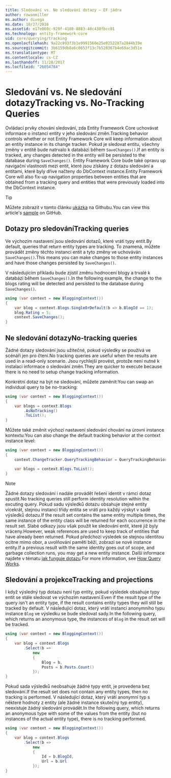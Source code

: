 ```yaml
---
title: Sledování vs. Ne sledování dotazy – EF jádra
author: rowanmiller
ms.author: divega
ms.date: 10/27/2016
ms.assetid: e17e060c-929f-4180-8883-40c438fbcc01
ms.technology: entity-framework-core
uid: core/querying/tracking
ms.openlocfilehash: 9a22c893f3b1e9991560e25e0252287a2844b39e
ms.sourcegitcommit: 3b6159db8a6c0653f13c7b528367b4e69ac3d51e
ms.translationtype: MT
ms.contentlocale: cs-CZ
ms.lasthandoff: 11/28/2017
ms.locfileid: "26054784"
---
```

# <a name="tracking-vs-no-tracking-queries"></a><span data-ttu-id="130a6-102">Sledování vs. Ne sledování dotazy</span><span class="sxs-lookup"><span data-stu-id="130a6-102">Tracking vs. No-Tracking Queries</span></span>

<span data-ttu-id="130a6-103">Ovládací prvky chování sledování, zda Entity Framework Core uchovávat informace o instanci entity v jeho sledování změn.</span><span class="sxs-lookup"><span data-stu-id="130a6-103">Tracking behavior controls whether or not Entity Framework Core will keep information about an entity instance in its change tracker.</span></span> <span data-ttu-id="130a6-104">Pokud je sledovat entitu, všechny změny v entitě bude natrvalo k databázi během `SaveChanges()`.</span><span class="sxs-lookup"><span data-stu-id="130a6-104">If an entity is tracked, any changes detected in the entity will be persisted to the database during `SaveChanges()`.</span></span> <span data-ttu-id="130a6-105">Entity Framework Core bude také opravu up navigační vlastnosti mezi entit, které jsou získány z dotazu sledování a entitami, které byly dříve načteny do DbContext instance.</span><span class="sxs-lookup"><span data-stu-id="130a6-105">Entity Framework Core will also fix-up navigation properties between entities that are obtained from a tracking query and entities that were previously loaded into the DbContext instance.</span></span>

> [!TIP]  
> <span data-ttu-id="130a6-106">Můžete zobrazit v tomto článku [ukázka](https://github.com/aspnet/EntityFramework.Docs/tree/master/samples/core/Querying) na Githubu.</span><span class="sxs-lookup"><span data-stu-id="130a6-106">You can view this article's [sample](https://github.com/aspnet/EntityFramework.Docs/tree/master/samples/core/Querying) on GitHub.</span></span>

## <a name="tracking-queries"></a><span data-ttu-id="130a6-107">Dotazy pro sledování</span><span class="sxs-lookup"><span data-stu-id="130a6-107">Tracking queries</span></span>

<span data-ttu-id="130a6-108">Ve výchozím nastavení jsou sledování dotazů, které vrátí typy entit.</span><span class="sxs-lookup"><span data-stu-id="130a6-108">By default, queries that return entity types are tracking.</span></span> <span data-ttu-id="130a6-109">To znamená, můžete provádět změny těchto instancí entit a tyto změny ve uchováván `SaveChanges()`.</span><span class="sxs-lookup"><span data-stu-id="130a6-109">This means you can make changes to those entity instances and have those changes persisted by `SaveChanges()`.</span></span>

<span data-ttu-id="130a6-110">V následujícím příkladu bude zjistil změnu hodnocení blogy a trvalé k databázi během `SaveChanges()`.</span><span class="sxs-lookup"><span data-stu-id="130a6-110">In the following example, the change to the blogs rating will be detected and persisted to the database during `SaveChanges()`.</span></span>

<!-- [!code-csharp[Main](samples/core/Querying/Querying/Tracking/Sample.cs)] -->
``` csharp
using (var context = new BloggingContext())
{
    var blog = context.Blogs.SingleOrDefault(b => b.BlogId == 1);
    blog.Rating = 5;
    context.SaveChanges();
}
```

## <a name="no-tracking-queries"></a><span data-ttu-id="130a6-111">Ne sledování dotazy</span><span class="sxs-lookup"><span data-stu-id="130a6-111">No-tracking queries</span></span>

<span data-ttu-id="130a6-112">Žádné dotazy sledování jsou užitečné, pokud výsledky se používá ve scénáři jen pro čtení.</span><span class="sxs-lookup"><span data-stu-id="130a6-112">No tracking queries are useful when the results are used in a read-only scenario.</span></span> <span data-ttu-id="130a6-113">Jsou rychlejší provést, protože není nutné k instalaci informace o sledování změn.</span><span class="sxs-lookup"><span data-stu-id="130a6-113">They are quicker to execute because there is no need to setup change tracking information.</span></span>

<span data-ttu-id="130a6-114">Konkrétní dotaz na být ne sledování, můžete zaměnit:</span><span class="sxs-lookup"><span data-stu-id="130a6-114">You can swap an individual query to be no-tracking:</span></span>

<!-- [!code-csharp[Main](samples/core/Querying/Querying/Tracking/Sample.cs?highlight=4)] -->
``` csharp
using (var context = new BloggingContext())
{
    var blogs = context.Blogs
        .AsNoTracking()
        .ToList();
}
```

<span data-ttu-id="130a6-115">Můžete také změnit výchozí nastavení sledování chování na úrovni instance kontextu:</span><span class="sxs-lookup"><span data-stu-id="130a6-115">You can also change the default tracking behavior at the context instance level:</span></span>

<!-- [!code-csharp[Main](samples/core/Querying/Querying/Tracking/Sample.cs?highlight=3)] -->
``` csharp
using (var context = new BloggingContext())
{
    context.ChangeTracker.QueryTrackingBehavior = QueryTrackingBehavior.NoTracking;

    var blogs = context.Blogs.ToList();
}
```

> [!NOTE]  
> <span data-ttu-id="130a6-116">Žádné dotazy sledování i nadále provádět řešení identit v rámci dotaz spustit.</span><span class="sxs-lookup"><span data-stu-id="130a6-116">No tracking queries still perform identity resolution within the excuting query.</span></span> <span data-ttu-id="130a6-117">Pokud sadu výsledků dotazu obsahuje stejné entity vícekrát, stejnou instanci třídy entita se vrátí pro každý výskyt v sadě výsledků dotazu.</span><span class="sxs-lookup"><span data-stu-id="130a6-117">If the result set contains the same entity multiple times, the same instance of the entity class will be returned for each occurrence in the result set.</span></span> <span data-ttu-id="130a6-118">Slabé odkazy jsou však použít ke sledování entit, které již byly vráceny.</span><span class="sxs-lookup"><span data-stu-id="130a6-118">However, weak references are used to keep track of entities that have already been returned.</span></span> <span data-ttu-id="130a6-119">Pokud předchozí výsledek se stejnou identitou ocitne mimo obor, a uvolňování paměti běží, zobrazí se nové instance entity.</span><span class="sxs-lookup"><span data-stu-id="130a6-119">If a previous result with the same identity goes out of scope, and garbage collection runs, you may get a new entity instance.</span></span> <span data-ttu-id="130a6-120">Další informace najdete v tématu [jak funguje dotazu](overview.md).</span><span class="sxs-lookup"><span data-stu-id="130a6-120">For more information, see [How Query Works](overview.md).</span></span>

## <a name="tracking-and-projections"></a><span data-ttu-id="130a6-121">Sledování a projekce</span><span class="sxs-lookup"><span data-stu-id="130a6-121">Tracking and projections</span></span>

<span data-ttu-id="130a6-122">I když výsledný typ dotazu není typ entity, pokud výsledek obsahuje typy entit se stále sledovat ve výchozím nastavení.</span><span class="sxs-lookup"><span data-stu-id="130a6-122">Even if the result type of the query isn't an entity type, if the result contains entity types they will still be tracked by default.</span></span> <span data-ttu-id="130a6-123">V následující dotaz, který vrátí instanci anonymního typu instance `Blog` ve výsledku se bude sledovat sady.</span><span class="sxs-lookup"><span data-stu-id="130a6-123">In the following query, which returns an anonymous type, the instances of `Blog` in the result set will be tracked.</span></span>

<!-- [!code-csharp[Main](samples/core/Querying/Querying/Tracking/Sample.cs?highlight=7)] -->
``` csharp
using (var context = new BloggingContext())
{
    var blog = context.Blogs
        .Select(b =>
            new
            {
                Blog = b,
                Posts = b.Posts.Count()
            });
}
```

<span data-ttu-id="130a6-124">Pokud sada výsledků neobsahuje žádné typy entit, je provedena bez sledování.</span><span class="sxs-lookup"><span data-stu-id="130a6-124">If the result set does not contain any entity types, then no tracking is performed.</span></span> <span data-ttu-id="130a6-125">V následující dotaz, který vrátí anonymní typ s některé hodnoty z entity (ale žádné instance skutečný typ entity), neexistuje žádný sledování provádět.</span><span class="sxs-lookup"><span data-stu-id="130a6-125">In the following query, which returns an anonymous type with some of the values from the entity (but no instances of the actual entity type), there is no tracking performed.</span></span>

<!-- [!code-csharp[Main](samples/core/Querying/Querying/Tracking/Sample.cs)] -->
``` csharp
using (var context = new BloggingContext())
{
    var blog = context.Blogs
        .Select(b =>
            new
            {
                Id = b.BlogId,
                Url = b.Url
            });
}
```
